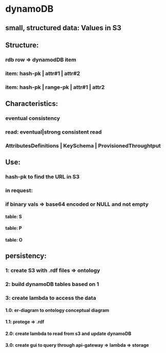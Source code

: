# dynamoDB
## small, structured data: Values in S3

## Structure: 
### rdb row => dynamodDB item
### item: hash-pk | attr#1 | attr#2
### item: hash-pk | range-pk | attr#1 | attr2

## Characteristics: 
### eventual consistency
### read: eventual|strong consistent read
### AttributesDefinitions | KeySchema | ProvisionedThroughtput

## Use: 
### hash-pk to find the URL in S3 
### in request: 
### if binary vals => base64 encoded or NULL and not empty

#### table: S
#### table: P
#### table: O


## persistency: 

### 1: create S3 with .rdf files => ontology
### 2: build dynamoDB tables based on 1
### 3: create lambda to access the data

#### 1.0: er-diagram to ontology conceptual diagram
#### 1.1: protege => .rdf 

#### 2.0: create lambda to read from s3 and update dynamoDB

#### 3.0: create gui to query through api-gateway => lambda => storage
